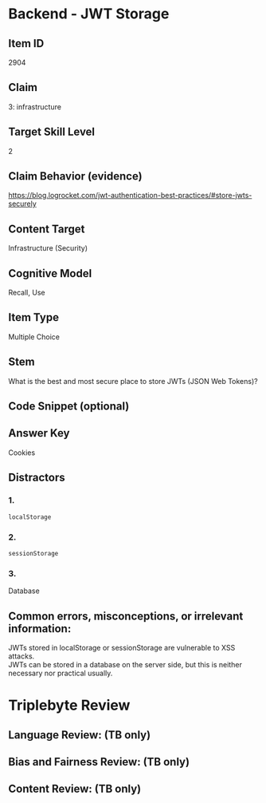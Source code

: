 # Backend - JWT Storage

## Item ID
2904

## Claim
3: infrastructure

## Target Skill Level
2

## Claim Behavior (evidence)
https://blog.logrocket.com/jwt-authentication-best-practices/#store-jwts-securely

## Content Target
Infrastructure (Security)

## Cognitive Model
Recall, Use

## Item Type
Multiple Choice

## Stem
What is the best and most secure place to store JWTs (JSON Web Tokens)?

## Code Snippet (optional)

## Answer Key
Cookies

## Distractors
### 1.
`localStorage`

### 2.
`sessionStorage`

### 3.
Database

## Common errors, misconceptions, or irrelevant information:
JWTs stored in localStorage or sessionStorage are vulnerable to XSS attacks.  
JWTs can be stored in a database on the server side, but this is neither necessary nor practical usually.

# Triplebyte Review

## Language Review: (TB only)

## Bias and Fairness Review: (TB only)

## Content Review: (TB only)
